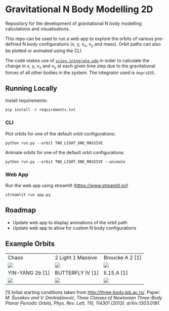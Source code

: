 # Gravitational N Body Modelling 2D
Repository for the development of gravitational N body modelling calculations and visualisations.

This repo can be used to run a web app to explore the orbits of various pre-defined N body configurations
(x, y, v<sub>x</sub>, v<sub>y</sub> and mass). Orbit paths can also be plotted or animated using the CLI.

The code makes use of [`scipy.integrate.ode`](https://docs.scipy.org/doc/scipy/reference/generated/scipy.integrate.ode.html) in order to calculate the change in x, y, v<sub>x</sub> and v<sub>y</sub> at each given time step due to the gravitational forces of all other bodies in the system. The integrator used is `dopri835`.

## Running Locally

Install requirements:
```commandline
pip install -r requirements.txt
```

### CLI

Plot orbits for one of the default orbit configurations:
```commandline
python run.py --orbit TWO_LIGHT_ONE_MASSIVE
```

Animate orbits for one of the default orbit configurations:
```commandline
python run.py --orbit TWO_LIGHT_ONE_MASSIVE --animate
```

### Web App

Run the web app using streamlit (https://www.streamlit.io/)
```commandline
streamlit run app.py
```

## Roadmap

- Update web app to display animations of the orbit path
- Update web app to allow for custom N body configurations

## Example Orbits
<table>
  <tr>
    <td>Chaos</td>
    <td>2 Light 1 Massive</td>
    <td>Broucke A 2 [1]</td>
  </tr>
  <tr>
    <td>
      <img src="./plots/3_body_chaos.png">
    </td>
    <td>
      <img src="./plots/orbits_2light_1massive.png">
    </td>
    <td>
      <img src="./plots/Broucke_A_2.png">
    </td>
  </tr>
  <tr>
    <td>YIN-YANG 2b [1]</td>
    <td>BUTTERFLY IV [1]</td>
    <td>II.15.A [1]</td>
  </tr>
  <tr>
    <td>
      <img src="./plots/YIN-YANG 2b.png">
    </td>
    <td>
      <img src="./plots/BUTTERFLY IV.png">
    </td>
    <td>
      <img src="./plots/II.15.A.png">
    </td>
  </tr>
</table>

[1] Initial starting conditions taken from http://three-body.ipb.ac.rs/. Paper: <i>M. Šuvakov and V. Dmitrašinović,
Three Classes of Newtonian Three-Body Planar Periodic Orbits, Phys. Rev. Lett. 110, 114301 (2013). arXiv:1303.0181.</i>
